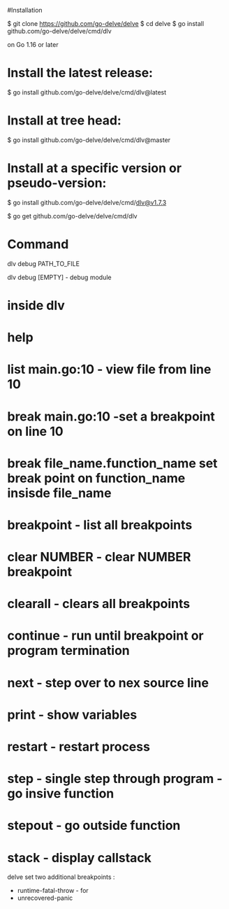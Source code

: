 #Installation

$ git clone https://github.com/go-delve/delve
$ cd delve
$ go install github.com/go-delve/delve/cmd/dlv

on Go 1.16 or later

# Install the latest release:
$ go install github.com/go-delve/delve/cmd/dlv@latest

# Install at tree head:
$ go install github.com/go-delve/delve/cmd/dlv@master

# Install at a specific version or pseudo-version:
$ go install github.com/go-delve/delve/cmd/dlv@v1.7.3

$ go get github.com/go-delve/delve/cmd/dlv

# Command

dlv debug PATH_TO_FILE

dlv debug [EMPTY] - debug module

# inside dlv

# help

# list main.go:10 - view file from line 10

# break main.go:10 -set a breakpoint on line 10

# break file_name.function_name set break point on function_name insisde file_name

# breakpoint - list all breakpoints 

# clear NUMBER - clear NUMBER breakpoint

# clearall - clears all breakpoints

# continue - run until breakpoint or program termination

# next - step over to nex source line

# print - show variables

# restart - restart process 

# step  - single step through program - go insive function

# stepout - go outside function

# stack - display callstack
delve set two additional breakpoints :
* runtime-fatal-throw - for 
* unrecovered-panic 